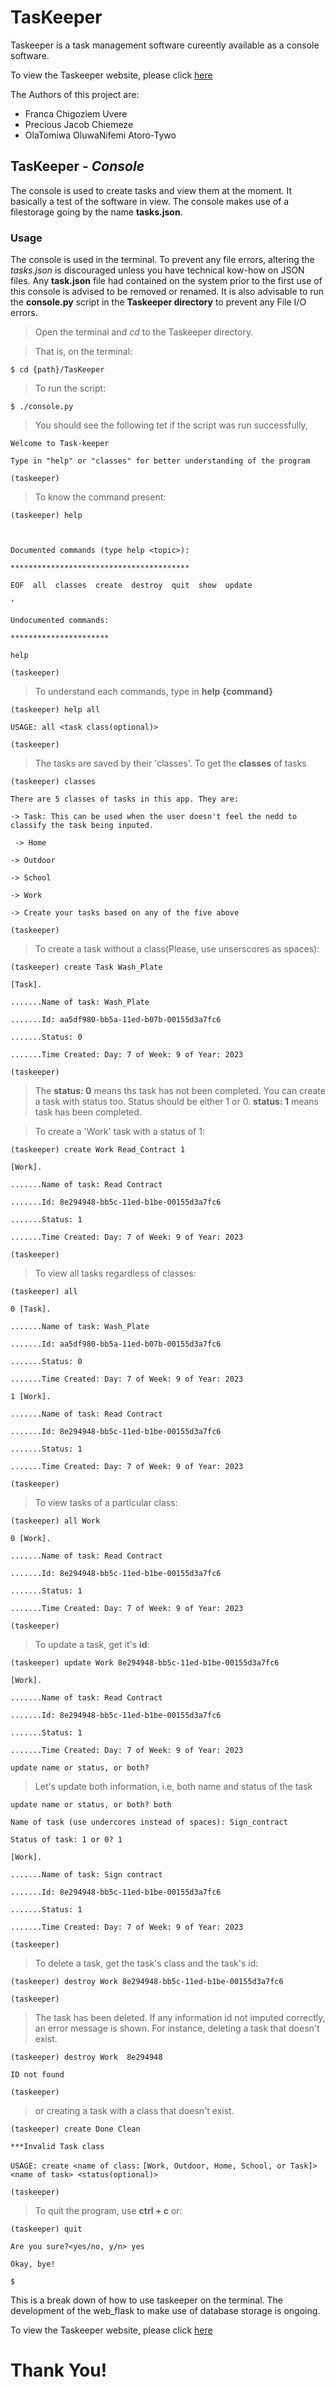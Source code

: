 # TasKeeper
Taskeeper is a task management software cureently available as a console software.

To view the Taskeeper website, please click [here](https://switteefranca2-0.github.io/)

The Authors of this project are:
- Franca Chigoziem Uvere
- Precious Jacob Chiemeze
- OlaTomiwa OluwaNifemi Atoro-Tywo


## TasKeeper - *Console*
The console is used to create tasks and view them at the moment. It basically a test of the software in view.
The console makes use of a filestorage going by the name **tasks.json**. 

### Usage
The console is used in the terminal. To prevent any file errors, altering the *tasks.json* is discouraged unless you have technical kow-how on JSON files. Any **task.json** file had contained on the system prior to the first use of this console is advised to be removed or renamed. It is also advisable to run the **console.py** script in the **Taskeeper directory** to prevent any File I/O errors. 

> Open the terminal and *cd* to the Taskeeper directory.

> That is, on the terminal:

 `$ cd {path}/TasKeeper`

> To run the script:

`$ ./console.py`

> You should see the following tet if the script was run successfully,

`Welcome to Task-keeper`

`Type in "help" or "classes" for better understanding of the program`

`(taskeeper)`

> To know the command present:

`(taskeeper) help`

` `

`Documented commands (type help <topic>):`

`****************************************`

`EOF  all  classes  create  destroy  quit  show  update`

`'`

`Undocumented commands:`

`**********************`

`help`

`(taskeeper)`
> To understand each commands, type in **help {command}**

`(taskeeper) help all`

`USAGE: all <task class(optional)>`

`(taskeeper)`

> The tasks are saved by their 'classes'. To get the **classes** of tasks

`(taskeeper) classes`
 
`There are 5 classes of tasks in this app. They are:` 

` -> Task: This can be used when the user doesn't feel the nedd to classify the task being inputed. `

` -> Home`

`-> Outdoor`

`-> School`

`-> Work`

`-> Create your tasks based on any of the five above`

`(taskeeper)`

> To create a task without a class(Please, use unserscores as spaces):

`(taskeeper) create Task Wash_Plate`


`[Task].`


`.......Name of task: Wash_Plate`

`.......Id: aa5df980-bb5a-11ed-b07b-00155d3a7fc6`
       
`.......Status: 0`

`.......Time Created: Day: 7 of Week: 9 of Year: 2023`

`(taskeeper)`

> The **status: 0** means ths task has not been completed. You can create a task with status too. Status should be either 1 or 0. **status: 1** means task has been completed.

> To create a 'Work' task with a status of 1:

`(taskeeper) create Work Read_Contract 1`

`[Work].`
 
 `.......Name of task: Read Contract`
 
 `.......Id: 8e294948-bb5c-11ed-b1be-00155d3a7fc6`
 
 `.......Status: 1`
 
 `.......Time Created: Day: 7 of Week: 9 of Year: 2023`
 
 `(taskeeper)`

> To view all tasks regardless of classes:

`(taskeeper) all`

`0 [Task].`

`.......Name of task: Wash_Plate`

`.......Id: aa5df980-bb5a-11ed-b07b-00155d3a7fc6`
        
`.......Status: 0`
        
`.......Time Created: Day: 7 of Week: 9 of Year: 2023`

`1 [Work].`

`.......Name of task: Read Contract`

`.......Id: 8e294948-bb5c-11ed-b1be-00155d3a7fc6`

`.......Status: 1`

`.......Time Created: Day: 7 of Week: 9 of Year: 2023`

`(taskeeper)`

> To view tasks of a particular class:

`(taskeeper) all Work`

`0 [Work].`

`.......Name of task: Read Contract`

`.......Id: 8e294948-bb5c-11ed-b1be-00155d3a7fc6`

`.......Status: 1`

`.......Time Created: Day: 7 of Week: 9 of Year: 2023`

`(taskeeper)`

> To update a task, get it's **id**:

`(taskeeper) update Work 8e294948-bb5c-11ed-b1be-00155d3a7fc6`

`[Work].`

`.......Name of task: Read Contract`

`.......Id: 8e294948-bb5c-11ed-b1be-00155d3a7fc6`

`.......Status: 1`

`.......Time Created: Day: 7 of Week: 9 of Year: 2023`

`update name or status, or both? `

> Let's update both information, i.e, both name and status of the task

`update name or status, or both? both`

`Name of task (use undercores instead of spaces): Sign_contract`

`Status of task: 1 or 0? 1`

`[Work].`

`.......Name of task: Sign contract`

`.......Id: 8e294948-bb5c-11ed-b1be-00155d3a7fc6`

`.......Status: 1`
        
`.......Time Created: Day: 7 of Week: 9 of Year: 2023`

`(taskeeper)`

> To delete a task, get the task's class and the task's id:

`(taskeeper) destroy Work 8e294948-bb5c-11ed-b1be-00155d3a7fc6`

`(taskeeper) `

> The task has been deleted.
> If any information id not imputed correctly, an error message is shown. For instance, deleting a task that doesn't exist.

`(taskeeper) destroy Work  8e294948`

`ID not found`

`(taskeeper) `

> or creating a task with a class that doesn't exist.

`(taskeeper) create Done Clean`

`***Invalid Task class`

`USAGE: create <name of class:`
                            `[Work, Outdoor, Home, School, or Task]> <name of task> <status(optional)>`

`(taskeeper) `

> To quit the program, use **ctrl + c** or:


`(taskeeper) quit`

`Are you sure?<yes/no, y/n> yes`

`Okay, bye!`

`$`

This is a break down of how to use taskeeper on the terminal. The development of the web_flask to make use of database storage is ongoing.

To view the Taskeeper website, please click [here](https://switteefranca2-0.github.io/)
# Thank You!